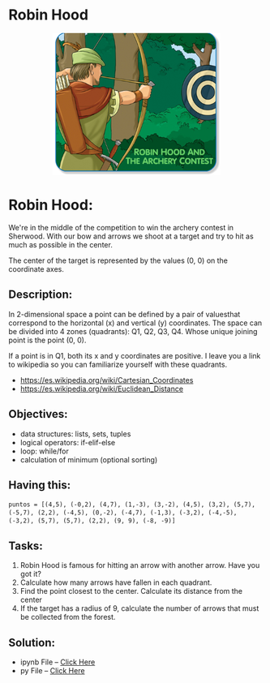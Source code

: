 # Robin Hood
<p align="center">
    <img src="https://github.com/RealXun/Robin_Hood/blob/main/Resources/Cover.png">

# Robin Hood:
We're in the middle of the competition to win the archery contest in Sherwood. With our bow and arrows we shoot at a target and try to hit as much as possible in the center.

The center of the target is represented by the values ​​(0, 0) on the coordinate axes.

## Description:
In 2-dimensional space a point can be defined by a pair of values ​​that correspond to the horizontal (x) and vertical (y) coordinates. The space can be divided into 4 zones (quadrants): Q1, Q2, Q3, Q4. Whose unique joining point is the point (0, 0).

If a point is in Q1, both its x and y coordinates are positive. I leave you a link to wikipedia so you can familiarize yourself with these quadrants.

- https://es.wikipedia.org/wiki/Cartesian_Coordinates
- https://es.wikipedia.org/wiki/Euclidean_Distance

## Objectives:
* data structures: lists, sets, tuples
* logical operators: if-elif-else
* loop: while/for
* calculation of minimum (optional sorting)

## Having this:
```
puntos = [(4,5), (-0,2), (4,7), (1,-3), (3,-2), (4,5), (3,2), (5,7), (-5,7), (2,2), (-4,5), (0,-2), (-4,7), (-1,3), (-3,2), (-4,-5), (-3,2), (5,7), (5,7), (2,2), (9, 9), (-8, -9)]
```
## Tasks:
1. Robin Hood is famous for hitting an arrow with another arrow. Have you got it?
2. Calculate how many arrows have fallen in each quadrant.
3. Find the point closest to the center. Calculate its distance from the center
4. If the target has a radius of 9, calculate the number of arrows that must be collected from the forest.

## Solution:
- ipynb File – [Click Here](https://github.com/RealXun/Robin_Hood/blob/main/Robin_Hood.ipynb)
- py File – [Click Here](https://github.com/RealXun/Robin_Hood/blob/main/Robin_Hood.py)
